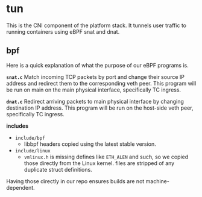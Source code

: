 # tun

This is the CNI component of the platform stack. It tunnels user traffic to running containers using eBPF snat and dnat.

## bpf

Here is a quick explanation of what the purpose of our eBPF programs is.

**`snat.c`**
Match incoming TCP packets by port and change their source IP address and redirect them to the corresponding veth peer. 
This program will be run on main on the main physical interface, specifically TC ingress.

**`dnat.c`**
Redirect arriving packets to main physical interface by changing destination IP address.
This program will be run on the host-side veth peer, specifically TC ingress.

**includes**
* `include/bpf`
  * libbpf headers copied using the latest stable version.
* `include/linux`
  * `vmlinux.h` is missing defines like `ETH_ALEN` and such, so we copied those directly from the Linux kernel.
     files are stripped of any duplicate struct definitions.

Having those directly in our repo ensures builds are not machine-dependent.
